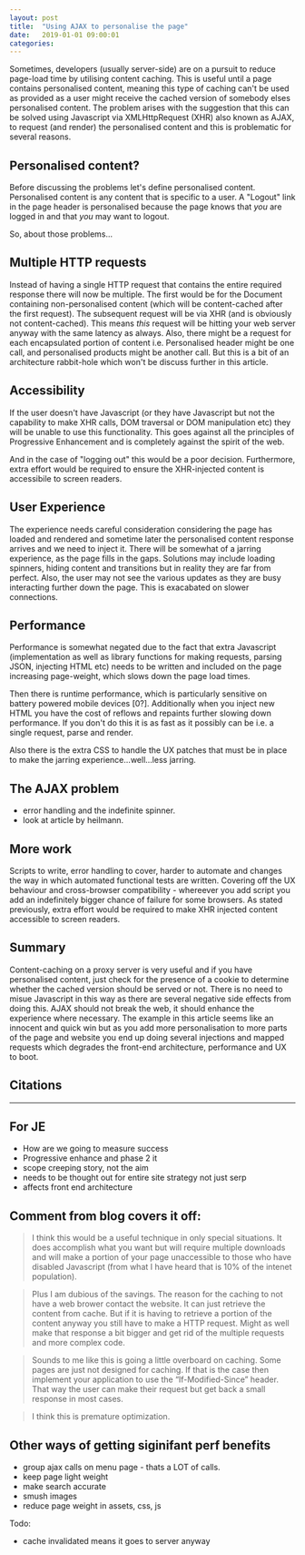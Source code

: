 ```yaml
---
layout: post
title:  "Using AJAX to personalise the page"
date:   2019-01-01 09:00:01
categories: 
---
```


Sometimes, developers (usually server-side) are on a pursuit to reduce page-load time by utilising content caching. This is useful until a page contains personalised content, meaning this type of caching can't be used as provided as a user might receive the cached version of somebody elses personalised content. The problem arises with the suggestion that this can be solved using Javascript via XMLHttpRequest (XHR) also known as AJAX, to request (and render) the personalised content and this is problematic for several reasons.

## Personalised content?

Before discussing the problems let's define personalised content. Personalised content is any content that is specific to a user. A "Logout" link in the page header is personalised because the page knows that *you* are logged in and that *you* may want to logout.

So, about those problems...

## Multiple HTTP requests

Instead of having a single HTTP request that contains the entire required response there will now be multiple. The first would be for the Document containing non-personalised content (which will be content-cached after the first request). The subsequent request will be via XHR (and is obviously not content-cached). This means *this* request will be hitting your web server anyway with the same latency as always. Also, there might be a request for each encapsulated portion of content i.e. Personalised header might be one call, and personalised products might be another call. But this is a bit of an architecture rabbit-hole which won't be discuss further in this article.

## Accessibility

If the user doesn't have Javascript (or they have Javascript but not the capability to make XHR calls, DOM traversal or DOM manipulation etc) they will be unable to use this functionality. This goes against all the principles of Progressive Enhancement and is completely against the spirit of the web.

And in the case of "logging out" this would be a poor decision. Furthermore, extra effort would be required to ensure the XHR-injected content is accessibile to screen readers.

## User Experience

The experience needs careful consideration considering the page has loaded and rendered and sometime later the personalised content response arrives and we need to inject it. There will be somewhat of a jarring experience, as the page fills in the gaps. Solutions may include loading spinners, hiding content and transitions but in reality they are far from perfect. Also, the user may not see the various updates as they are busy interacting further down the page. This is exacabated on slower connections.

## Performance

Performance is somewhat negated due to the fact that extra Javascript (implementation as well as library functions for making requests, parsing JSON, injecting HTML etc) needs to be written and included on the page increasing page-weight, which slows down the page load times.

Then there is runtime performance, which is particularly sensitive on battery powered mobile devices [0?]. Additionally when you inject new HTML you have the cost of reflows and repaints further slowing down performance. If you don't do this it is as fast as it possibly can be i.e. a single request, parse and render.

Also there is the extra CSS to handle the UX patches that must be in place to make the jarring experience...well...less jarring.

## The AJAX problem

* error handling and the indefinite spinner. 
* look at article by heilmann.

## More work

Scripts to write, error handling to cover, harder to automate and changes the way in which automated functional tests are written. Covering off the UX behaviour and cross-browser compatibility - whereever you add script you add an indefinitely bigger chance of failure for some browsers. As stated previously, extra effort would be required to make XHR injected content accessible to screen readers.

## Summary

Content-caching on a proxy server is very useful and if you have personalised content, just check for the presence of a cookie to determine whether the cached version should be served or not. There is no need to misue Javascript in this way as there are several negative side effects from doing this. AJAX should not break the web, it should enhance the experience where necessary. The example in this article seems like an innocent and quick win but as you add more personalisation to more parts of the page and website you end up doing several injections and mapped requests which degrades the front-end architecture, performance and UX to boot.

## Citations

[0]: https://developer.akamai.com/stuff/Caching/Content_Caching.html
[0]: http://itamarst.org/writings/dynamiccaching.html
[0]: http://www.smashingmagazine.com/2010/02/10/some-things-you-should-know-about-ajax/
[0]: https://blogs.akamai.com/2014/05/and-you-thought-your-page-could-not-be-cached.html

------------------------------------------------------------

## For JE

* How are we going to measure success
* Progressive enhance and phase 2 it
* scope creeping story, not the aim
* needs to be thought out for entire site strategy not just serp
* affects front end architecture

## Comment from blog covers it off:

> I think this would be a useful technique in only special situations. It does accomplish what you want but will require multiple downloads and will make a portion of your page unaccessible to those who have disabled Javascript (from what I have heard that is 10% of the intenet population).

> Plus I am dubious of the savings. The reason for the caching to not have a web brower contact the website. It can just retrieve the content from cache. But if it is having to retrieve a portion of the content anyway you still have to make a HTTP request. Might as well make that response a bit bigger and get rid of the multiple requests and more complex code.

> Sounds to me like this is going a little overboard on caching. Some pages are just not designed for caching. If that is the case then implement your application to use the “If-Modified-Since” header. That way the user can make their request but get back a small response in most cases.

> I think this is premature optimization.

## Other ways of getting siginifant perf benefits

* group ajax calls on menu page - thats a LOT of calls.
* keep page light weight
* make search accurate
* smush images
* reduce page weight in assets, css, js

Todo: 

* cache invalidated means it goes to server anyway